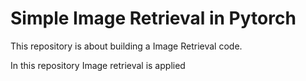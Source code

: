 # Simple Image Retrieval in Pytorch


 This repository is about building a Image Retrieval code. 



In this repository Image retrieval is applied
